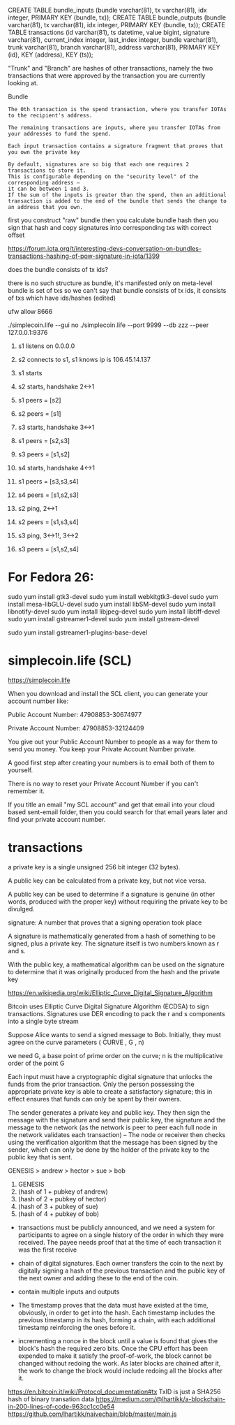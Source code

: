 
CREATE TABLE bundle_inputs (bundle varchar(81), tx varchar(81), idx integer, PRIMARY KEY (bundle, tx));
CREATE TABLE bundle_outputs (bundle varchar(81), tx varchar(81), idx integer, PRIMARY KEY (bundle, tx));
CREATE TABLE transactions (id varchar(81), ts datetime, value bigint,
                           signature varchar(81),
                           current_index integer,
                           last_index integer,
                           bundle varchar(81),
                           trunk varchar(81),
                           branch varchar(81),
                           address varchar(81), PRIMARY KEY (id), KEY (address), KEY (ts));


"Trunk" and "Branch" are hashes of other transactions, namely the two transactions that were approved by the transaction you are currently looking at.

Bundle

    The 0th transaction is the spend transaction, where you transfer IOTAs to the recipient's address.

    The remaining transactions are inputs, where you transfer IOTAs from your addresses to fund the spend. 

    Each input transaction contains a signature fragment that proves that you own the private key 

    By default, signatures are so big that each one requires 2 transactions to store it. 
    This is configurable depending on the "security level" of the corresponding address — 
    it can be between 1 and 3. 
    If the sum of the inputs is greater than the spend, then an additional transaction is added to the end of the bundle that sends the change to an address that you own.


first you construct "raw" bundle
then you calculate bundle hash
then you sign that hash
and copy signatures into corresponding txs with correct offset

https://forum.iota.org/t/interesting-devs-conversation-on-bundles-transactions-hashing-of-pow-signature-in-iota/1399

does the bundle consists of tx ids?

there is no such structure as bundle, it's manifested only on meta-level
bundle is set of txs
so we can't say that bundle consists of tx ids, it consists of txs
which have ids/hashes (edited)


























ufw allow 8666

./simplecoin.life --gui no
./simplecoin.life --port 9999 --db zzz --peer 127.0.0.1:9376

1. s1 listens on 0.0.0.0
2. s2 connects to s1, s1 knows ip is 106.45.14.137


1. s1 starts
2. s2 starts, handshake 2<->1
3. s1 peers = [s2]
4. s2 peers = [s1]
5. s3 starts, handshake 3<->1
6. s1 peers = [s2,s3]
7. s3 peers = [s1,s2]
8. s4 starts, handshake 4<->1
9. s1 peers = [s3,s3,s4]
10. s4 peers = [s1,s2,s3]
11. s2 ping, 2<->1
12. s2 peers = [s1,s3,s4]
13. s3 ping, 3<->1!, 3<->2
14. s3 peers = [s1,s2,s4]

# For Fedora 26:

sudo yum install gtk3-devel
sudo yum install webkitgtk3-devel
sudo yum install mesa-libGLU-devel
sudo yum install libSM-devel
sudo yum install libnotify-devel
sudo yum install libjpeg-devel
sudo yum install libtiff-devel
sudo yum install gstreamer1-devel
sudo yum install gstream-devel

sudo yum install gstreamer1-plugins-base-devel

# simplecoin.life (SCL)

https://simplecoin.life

When you download and install the SCL client, you can generate your account number like:

Public Account Number: 47908853-30674977

Private Account Number: 47908853-32124409

You give out your Public Account Number to people as a way for them to send you money.
You keep your Private Account Number private.

A good first step after creating your numbers is to email both of them to yourself.

There is no way to reset your Private Account Number if you can't remember it.

If you title an email "my SCL account" and get that email into your cloud based sent-email folder, then
you could search for that email years later and find your private account number.

# transactions

a private key is a single unsigned 256 bit integer (32 bytes).

 A public key can be calculated from a private key, but not vice versa.

A public key can be used to determine if a signature is genuine (in other words, produced with the proper key) without requiring the private key to be divulged.

signature: A number that proves that a signing operation took place	

A signature is mathematically generated from a hash of something to be signed, plus a private key. The signature itself is two numbers known as r and s.

With the public key, a mathematical algorithm can be used on the signature to determine that it was originally produced from the hash and the private key


https://en.wikipedia.org/wiki/Elliptic_Curve_Digital_Signature_Algorithm

Bitcoin uses Elliptic Curve Digital Signature Algorithm (ECDSA) to sign transactions.
Signatures use DER encoding to pack the r and s components into a single byte stream 

Suppose Alice wants to send a signed message to Bob. Initially, they must agree on the curve parameters 
( CURVE , G , n)

we need G, a base point of prime order on the curve; 
n is the multiplicative order of the point G

Each input must have a cryptographic digital signature that unlocks the funds from the prior transaction. Only the person possessing the appropriate private key is able to create a satisfactory signature; this in effect ensures that funds can only be spent by their owners.

The sender generates a private key and public key. They then sign the message with the signature and send their public key, the signature and the message to the network (as the network is peer to peer each full node in the network validates each transaction) – The node or receiver then checks using the verification algorithm that the message has been signed by the sender, which can only be done by the holder of the private key to the public key that is sent.

GENESIS > andrew > hector > sue > bob

1. GENESIS
2. (hash of 1 + pubkey of andrew)
3. (hash of 2 + pubkey of hector)
4. (hash of 3 + pubkey of sue)
5. (hash of 4 + pubkey of bob)

* transactions must be publicly announced, and we need a system for participants to agree on a single history of the order in which they were received. The payee needs proof that at the time of each transaction it was the first receive

* chain of digital signatures. Each owner transfers the coin to the next by digitally signing a hash of the previous transaction and the public key of the next owner and adding these to the end of the coin.
* contain multiple inputs and outputs
* The timestamp proves that the data must have existed at the time, obviously, in order to get into the hash. Each timestamp includes the previous timestamp in its hash, forming a chain, with each additional timestamp reinforcing the ones before it.
*  incrementing a nonce in the block until a value is found that gives the block's hash the required zero bits. Once the CPU effort has been expended to make it satisfy the proof-of-work, the block cannot be changed without redoing the work. As later blocks are chained after it, the work to change the block would include redoing all the blocks after it.


https://en.bitcoin.it/wiki/Protocol_documentation#tx
TxID is just a SHA256 hash of binary transation data
https://medium.com/@lhartikk/a-blockchain-in-200-lines-of-code-963cc1cc0e54
https://github.com/lhartikk/naivechain/blob/master/main.js
